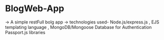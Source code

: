 # BlogWeb-App
-> A simple restFull bolg app
-> technologies used- Node.js/express.js , EJS templating language , MongoDB/Mongoose Database 
for Authentication Passport.js libraries

